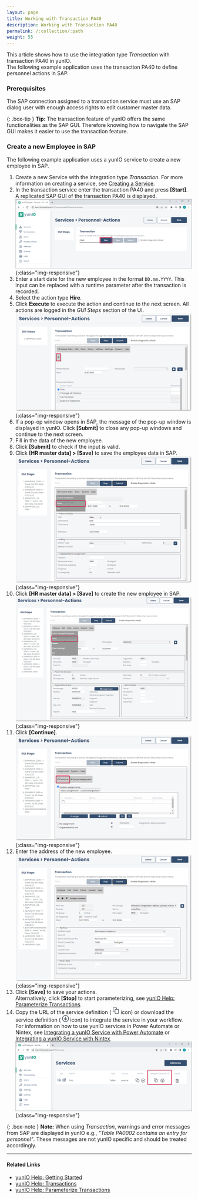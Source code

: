 ```yaml
---
layout: page
title: Working with Transaction PA40
description: Working with Transaction PA40
permalink: /:collection/:path
weight: 55
---
```


This article shows how to use the integration type *Transaction* with transaction PA40 in yunIO.<br>
The following example application uses the transaction PA40 to define personnel actions in SAP.

### Prerequisites

The SAP connection assigned to a transaction service must use an SAP dialog user with enough access rights to edit customer master data. 

{: .box-tip }
**Tip:** The transaction feature of yunIO offers the same functionalities as the SAP GUI. 
Therefore knowing how to navigate the SAP GUI makes it easier to use the transaction feature. 

### Create a new Employee in SAP

The following example application uses a yunIO service to create a new employee in SAP.

1. Create a new Service with the integration type *Transaction*. For more information on creating a service, see [Creating a Service](https://help.theobald-software.com/en/yunio/getting-started#creating-a-service).
2. In the transaction service enter the transaction PA40 and press **[Start]**. A replicated SAP GUI of the transaction PA40 is displayed.
![personnel-actions](/img/contents/yunio/personnel-actions.png){:class="img-responsive"}
3. Enter a start date for the new employee in the format `DD.mm.YYYY`. This input can be replaced with a runtime parameter after the transaction is recorded.
4. Select the action type **Hire**.
5. Click **Execute** to execute the action and continue to the next screen. All actions are logged in the *GUI Steps* section of the UI. <br>
![personnel-actions1](/img/contents/yunio/personnel-actions1.png){:class="img-responsive"}
6. If a pop-op window opens in SAP, the message of the pop-up window is displayed in yunIO. 
Click **[Submit]** to close any pop-up windows and continue to the next screen.
7. Fill in the data of the new employee.
8. Click **[Submit]** to check if the input is valid.
9. Click **[HR master data] > [Save]** to save the employee data in SAP.<br>
![personnel-actions2](/img/contents/yunio/personnel-actions2.png){:class="img-responsive"}
10. Click **[HR master data] > [Save]** to create the new employee in SAP.<br>
![personnel-actions3](/img/contents/yunio/personnel-actions3.png){:class="img-responsive"}
11. Click **[Continue]**.<br>
![personnel-actions4](/img/contents/yunio/personnel-actions4.png){:class="img-responsive"}
12. Enter the address of the new employee.<br>
![personnel-actions5](/img/contents/yunio/personnel-actions5.png){:class="img-responsive"}
13. Click **[Save]** to save your actions. <br>
Alternatively, click **[Stop]** to start parameterizing, see [yunIO Help: Parameterize Transactions](https://help.theobald-software.com/en/yunio/transactions#parameterize-transactions).
14. Copy the URL of the service definition ( ![copy-URL](/img/contents/yunio/copyURL.png) icon) or download the service definition ( ![download-file](/img/contents/yunio/download.png) icon) to integrate the service in your workflow.<br>
For information on how to use yunIO services in Power Automate or Nintex, see [Integrating a yunIO Service with Power Automate](integrating-a-yunio-service-with-power-automate) or [Integrating a yunIO Service with Nintex](https://kb.theobald-software.com/yunio/integrating-a-yunio-service-with-nintex).
![yunio-Services](/img/contents/yunio/yunio-run-services.png){:class="img-responsive"}

<!---
Reason for action 06 -> new Hire
Position 50001799 -> Service and Support engineer
Personnel area 1400 -> Stuttgart
EE group 1 -> Active
EE subgroup DN -> monthly wage earner
-->

{: .box-note }
**Note:** When using *Transaction*, warnings and error messages from SAP are displayed in yunIO e.g., *"Table PA0002 contains an entry for personnel"*.
These messages are not yunIO specific and should be treated accordingly.

******

#### Related Links
- [yunIO Help: Getting Started](https://help.theobald-software.com/en/yunio/getting-started)
- [yunIO Help: Transactions](https://help.theobald-software.com/en/yunio/transactions)
- [yunIO Help: Parameterize Transactions](https://help.theobald-software.com/en/yunio/transactions#parameterize-transactions)
